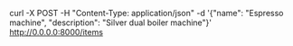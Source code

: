 curl -X POST -H "Content-Type: application/json"
-d '{"name": "Espresso machine", "description": "Silver dual boiler machine"}'
http://0.0.0.0:8000/items
